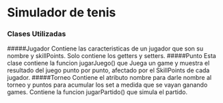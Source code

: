 # Simulador de tenis
### Clases Utilizadas
#####Jugador
Contiene las caracteristicas de un jugador que son su nombre y skillPoints. 
Solo contiene los getters y setters.
#####Punto
Esta clase contiene la funcion jugarJuego() que Juega un game y muestra el resultado del juego punto por punto,  afectado por el SkillPoints de cada jugador.
#####Torneo 
Contiene el atributo nombre para darle nombre al torneo y puntos para acumular los set a medida que se vayan ganando games.
Contiene la funcion jugarPartido() que simula el partido.